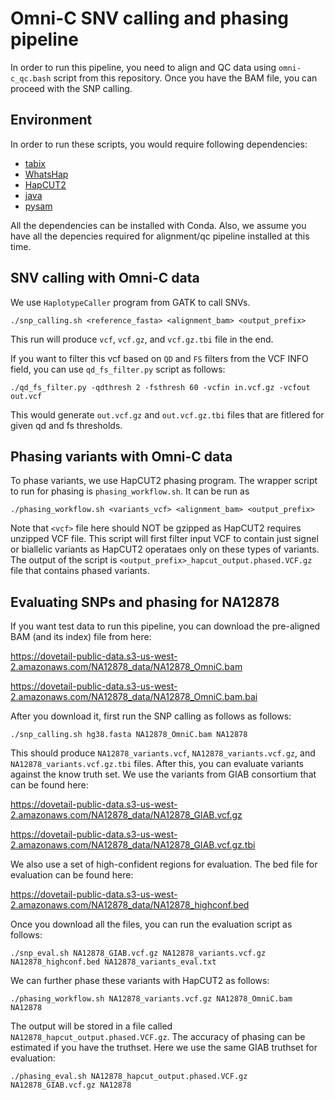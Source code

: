 # Omni-C SNV calling and phasing pipeline

In order to run this pipeline, you need to align and QC data using `omni-c_qc.bash` script from this repository. Once you have the BAM file, you can proceed with the SNP calling. 

## Environment

In order to run these scripts, you would require following dependencies:

- [tabix](https://anaconda.org/bioconda/tabix)
- [WhatsHap](https://whatshap.readthedocs.io/en/latest/)
- [HapCUT2](https://github.com/vibansal/HapCUT2)
- [java](https://anaconda.org/bioconda/java-jdk)
- [pysam](https://pysam.readthedocs.io/en/latest/index.html)

All the dependencies can be installed with Conda. Also, we assume you have all the depencies required for alignment/qc pipeline installed at this time. 

## SNV calling with Omni-C data

We use `HaplotypeCaller` program from GATK to call SNVs.

```
./snp_calling.sh <reference_fasta> <alignment_bam> <output_prefix>
```
This run will produce `vcf`, `vcf.gz`, and `vcf.gz.tbi` file in the end. 

If you want to filter this vcf based on `QD` and `FS` filters from the VCF INFO field, you can use `qd_fs_filter.py` script as follows:

```
./qd_fs_filter.py -qdthresh 2 -fsthresh 60 -vcfin in.vcf.gz -vcfout out.vcf
```
This would generate `out.vcf.gz` and `out.vcf.gz.tbi` files that are fitlered for given qd and fs thresholds. 

## Phasing variants with Omni-C data

To phase variants, we use HapCUT2 phasing program. The wrapper script to run for phasing is `phasing_workflow.sh`. It can be run as

```
./phasing_workflow.sh <variants_vcf> <alignment_bam> <output_prefix>
```


Note that `<vcf>` file here should NOT be gzipped as HapCUT2 requires unzipped VCF file. This script will first filter input VCF to contain just signel or biallelic variants as HapCUT2 operataes only on these types of variants. The output of the script is `<output_prefix>_hapcut_output.phased.VCF.gz` file that contains phased variants. 

## Evaluating SNPs and phasing for NA12878

If you want test data to run this pipeline, you can download the pre-aligned BAM (and its index) file from here: 

https://dovetail-public-data.s3-us-west-2.amazonaws.com/NA12878_data/NA12878_OmniC.bam


https://dovetail-public-data.s3-us-west-2.amazonaws.com/NA12878_data/NA12878_OmniC.bam.bai

After you download it, first run the SNP calling as follows as follows:
```
./snp_calling.sh hg38.fasta NA12878_OmniC.bam NA12878
```

This should produce `NA12878_variants.vcf`, `NA12878_variants.vcf.gz`, and `NA12878_variants.vcf.gz.tbi` files. After this, you can evaluate variants against the know truth set. We use the variants from GIAB consortium that can be found here: 

https://dovetail-public-data.s3-us-west-2.amazonaws.com/NA12878_data/NA12878_GIAB.vcf.gz

https://dovetail-public-data.s3-us-west-2.amazonaws.com/NA12878_data/NA12878_GIAB.vcf.gz.tbi

We also use a set of high-confident regions for evaluation. The bed file for evaluation can be found here:

https://dovetail-public-data.s3-us-west-2.amazonaws.com/NA12878_data/NA12878_highconf.bed


Once you download all the files, you can run the evaluation script as follows:

```
./snp_eval.sh NA12878_GIAB.vcf.gz NA12878_variants.vcf.gz NA12878_highconf.bed NA12878_variants_eval.txt
```

We can further phase these variants with HapCUT2 as follows:

```
./phasing_workflow.sh NA12878_variants.vcf.gz NA12878_OmniC.bam NA12878
```

The output will be stored in a file called `NA12878_hapcut_output.phased.VCF.gz`. The accuracy of phasing can be estimated if you have the truthset. Here we use the same GIAB truthset for evaluation:

```
./phasing_eval.sh NA12878_hapcut_output.phased.VCF.gz NA12878_GIAB.vcf.gz NA12878
```
